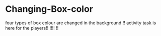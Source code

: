 # Changing-Box-color
four types of box colour are changed in the background.!!
activity task is here for the players!!
!!!!
!!

